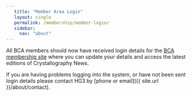 ```yaml
---
   title: "Member Area Login"
   layout: single
   permalink: /membership/member-login/
   sidebar:
     nav: "about"
---
```




All BCA members should now have received login details for the [BCA membership site](http://www.hg3.co.uk/bca/members.aspx) where you can update your details and access the latest editions of Crystallography News.

If you are having problems logging into the system, or have not been sent login details please contact HG3 by [phone or email]({{ site.url }}/about/contact).

